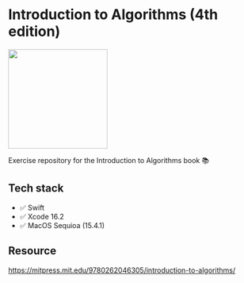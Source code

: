 
# Introduction to Algorithms (4th edition)
<img src="https://mit-press-new-us.imgix.net/covers/9780262046305.jpg?auto=format&w=298&dpr=2&q=80" width="200"/>

Exercise repository for the Introduction to Algorithms book 📚

## Tech stack

- ✅ Swift
- ✅ Xcode 16.2
- ✅ MacOS Sequioa (15.4.1)

## Resource
https://mitpress.mit.edu/9780262046305/introduction-to-algorithms/
